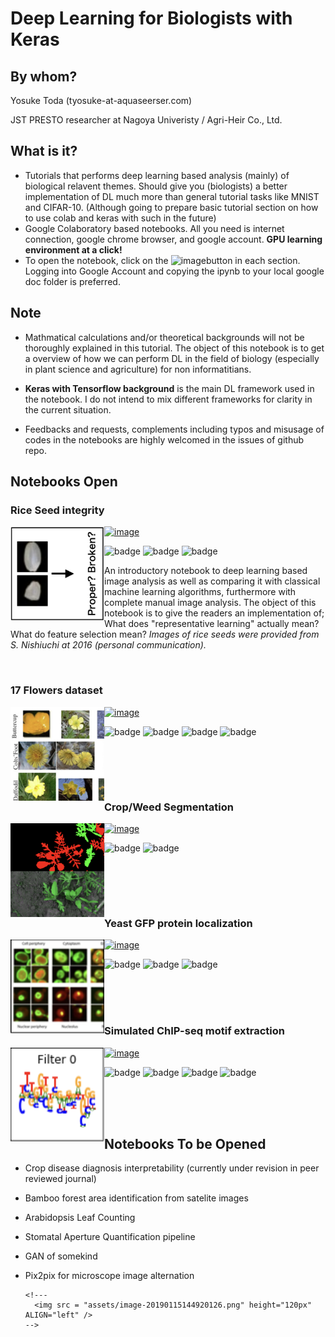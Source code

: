 # Deep Learning for Biologists with Keras



## By whom?

Yosuke Toda (tyosuke-at-aquaseerser.com)

JST PRESTO researcher at Nagoya Univeristy /  Agri-Heir Co., Ltd.



## What is it?

- Tutorials that performs deep learning based analysis  (mainly) of biological relavent themes. Should give you (biologists) a better implementation of DL much more than general tutorial tasks like MNIST and CIFAR-10. (Although going to prepare basic tutorial section on how to use colab and keras with such in the future)
- Google Colaboratory based notebooks. All you need is internet connection, google chrome browser, and google account. **GPU learning environment at a click!**
- To open the notebook, click on the ![image](https://colab.research.google.com/assets/colab-badge.svg)button in each section. Logging into Google Account and copying the ipynb to your local google doc folder is preferred.

## Note

- Mathmatical calculations and/or theoretical backgrounds will not be thoroughly explained in this tutorial. The object of this notebook is to get a overview of how we can perform DL in the field of biology (especially in plant science and agriculture) for non informatitians.

- **Keras with Tensorflow background** is the main DL framework used in the notebook. I do not intend to mix different frameworks for clarity in the current situation.
- Feedbacks and requests, complements including typos and misusage of codes in the notebooks are highly welcomed in the issues of github repo.



## Notebooks Open

### Rice Seed integrity

<img src = "assets/image-20190115201428173.png" width="150" ALIGN="left" /> [![image](https://colab.research.google.com/assets/colab-badge.svg)](https://colab.research.google.com/github/totti0223/deep_learning_for_biologists_with_keras/blob/master/notebooks/rice_seed_classification.ipynb) <br>

![badge](https://img.shields.io/badge/type-classification-blue.svg) ![badge](https://img.shields.io/badge/tag-CNN-green.svg) ![badge](https://img.shields.io/badge/tag-comparison_with_classical_ML-green.svg)

An introductory notebook to deep learning based image analysis as well as comparing it  with classical machine learning algorithms, furthermore with complete manual image analysis. The object of this notebook is to give the readers an implementation of; What does "representative learning" actually mean? What do feature selection mean? *Images of rice seeds were provided from S. Nishiuchi at 2016 (personal communication).*

<br>

### 17 Flowers dataset 

<img src = "assets/image-20190115201017711.png" width="150" ALIGN="left" />   [![image](https://colab.research.google.com/assets/colab-badge.svg)](https://colab.research.google.com/github/totti0223/deep_learning_for_biologists_with_keras/blob/master/notebooks/flower_image_classification.ipynb) <br>

![badge](https://img.shields.io/badge/type-classification-blue.svg) ![badge](https://img.shields.io/badge/tag-CNN-green.svg)  ![badge](https://img.shields.io/badge/tag-Transfer_Learning-green.svg) ![badge](https://img.shields.io/badge/tag-Fine_Tuning-green.svg)

<br><br>

<br>

### Crop/Weed Segmentation

<img src = "assets/image-20190115201227438.png" width="150" ALIGN="left" />  [![image](https://colab.research.google.com/assets/colab-badge.svg)](https://colab.research.google.com/github/totti0223/deep_learning_for_biologists_with_keras/blob/master/notebooks/crop_weed_semantic_segmentation.ipynb) <br>

![badge](https://img.shields.io/badge/type-segmentation-blue.svg) ![badge](https://img.shields.io/badge/tag-UNet-green.svg)

<br><br>

<br>

### Yeast GFP protein localization

<img src = "assets/image-20190115201711326.png" height="150px" ALIGN="left" /> [![image](https://colab.research.google.com/assets/colab-badge.svg)](https://colab.research.google.com/github/totti0223/deep_learning_for_biologists_with_keras/blob/master/notebooks/yeast_GFP_localization_classification.ipynb) <br>

![badge](https://img.shields.io/badge/type-classification-blue.svg) ![badge](https://img.shields.io/badge/tag-CNN-green.svg) ![badge](https://img.shields.io/badge/tag-Pandas_Dataframe_yielding-green.svg)

<br>

<br>

<br>

### Simulated ChIP-seq motif extraction

<img src = "assets/image-20190115202731524.png" height="150px" ALIGN="left" /> [![image](https://colab.research.google.com/assets/colab-badge.svg)](https://colab.research.google.com/github/totti0223/deep_learning_for_biologists_with_keras/blob/master/notebooks/dna_simulated_chip.ipynb) <br>

![badge](https://img.shields.io/badge/type-classification-blue.svg) ![badge](https://img.shields.io/badge/tag-CNN-green.svg) ![badge](https://img.shields.io/badge/tag-basics_of_handling_DNA_in_DL-green.svg) ![badge](https://img.shields.io/badge/tag-simple_visualization_of_DL_decision-green.svg)

<br>

<br>

<br>

## Notebooks To be Opened

- Crop disease diagnosis interpretability (currently under revision in peer reviewed journal)

- Bamboo forest area identification from satelite images

- Arabidopsis Leaf Counting

- Stomatal Aperture Quantification pipeline

- GAN of somekind

- Pix2pix for microscope image alternation

  ```
  <!---
    <img src = "assets/image-20190115144920126.png" height="120px" ALIGN="left" />
  -->
  ```

  

